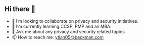 ## Hi there 👋
- 👯 I’m looking to collaborate on privacy and security initiatives.
- 🌱 I’m currently learning CCSP, PMP and an MBA.
- 💬 Ask me about any privacy and security related topics.
- 📫 How to reach me: ytian05@beckman.com
<!--
**ytian05/ytian05** is a ✨ _special_ ✨ repository because its `README.md` (this file) appears on your GitHub profile.

Here are some ideas to get you started:

- 🔭 I’m currently working on ...
- 🌱 I’m currently learning ...
- 👯 I’m looking to collaborate on ...
- 🤔 I’m looking for help with ...
- 💬 Ask me about ...
- 📫 How to reach me: ...
- 😄 Pronouns: ...
- ⚡ Fun fact: ...
-->

